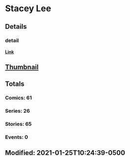 # Stacey  Lee 
## Details
### detail
#### [Link](http://marvel.com/comics/creators/12437/stacey_lee?utm_campaign=apiRef&utm_source=225578a89fc76f3d20fbffda5d17a88d)
## [Thumbnail](http://i.annihil.us/u/prod/marvel/i/mg/b/40/image_not_available.jpg)
## Totals
### Comics: 61
### Series: 26
### Stories: 65
### Events: 0
## Modified: 2021-01-25T10:24:39-0500